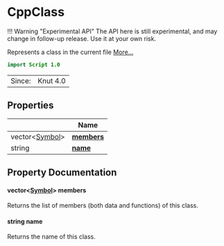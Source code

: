 # CppClass

!!! Warning "Experimental API"
    The API here is still experimental, and may change in follow-up release. Use it at your own risk.


Represents a class in the current file [More...](#detailed-description)

```qml
import Script 1.0
```

<table>
<tr><td>Since:</td><td>Knut 4.0</td></tr>
</table>

## Properties

| | Name |
|-|-|
|vector<[Symbol](../script/symbol.md)>|**[members](#members)**|
|string|**[name](#name)**|

## Property Documentation

#### <a name="members"></a>vector<[Symbol](../script/symbol.md)> **members**

Returns the list of members (both data and functions) of this class.

#### <a name="name"></a>string **name**

Returns the name of this class.
